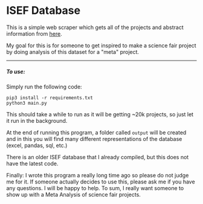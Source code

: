 # ISEF Database

This is a simple web scraper which gets all of the projects and abstract information from [here](https://abstracts.scienceforsociety.org). 

My goal for this is for someone to get inspired to make a science fair project by doing analysis of this dataset for a "meta" project.

---

##### To use:
Simply run the following code:
```
pip3 install -r requirements.txt
python3 main.py
```
This should take a while to run as it will be getting ~20k projects, so just let it run in the background.

At the end of running this program, a folder called `output` will be created and in this you will find many different representations of the database (excel, pandas, sql, etc.)

There is an older ISEF database that I already compiled, but this does not have the latest code.

Finally: I wrote this program a really long time ago so please do not judge me for it. If someone actually decides to use this, please ask me if you have any questions. I will be happy to help. To sum, I really want someone to show up with a Meta Analysis of science fair projects.
